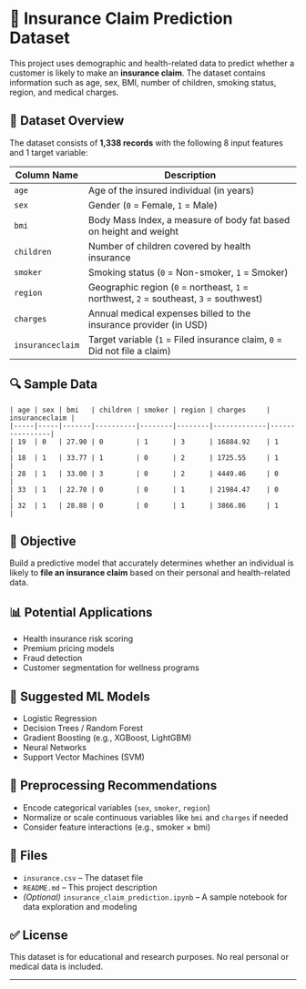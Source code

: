 
# 🏥 Insurance Claim Prediction Dataset

This project uses demographic and health-related data to predict whether a customer is likely to make an **insurance claim**. The dataset contains information such as age, sex, BMI, number of children, smoking status, region, and medical charges.

## 📁 Dataset Overview

The dataset consists of **1,338 records** with the following 8 input features and 1 target variable:

| Column Name      | Description                                                                            |
| ---------------- | -------------------------------------------------------------------------------------- |
| `age`            | Age of the insured individual (in years)                                               |
| `sex`            | Gender (`0` = Female, `1` = Male)                                                      |
| `bmi`            | Body Mass Index, a measure of body fat based on height and weight                      |
| `children`       | Number of children covered by health insurance                                         |
| `smoker`         | Smoking status (`0` = Non-smoker, `1` = Smoker)                                        |
| `region`         | Geographic region (`0` = northeast, `1` = northwest, `2` = southeast, `3` = southwest) |
| `charges`        | Annual medical expenses billed to the insurance provider (in USD)                      |
| `insuranceclaim` | Target variable (`1` = Filed insurance claim, `0` = Did not file a claim)              |

## 🔍 Sample Data

```
| age | sex | bmi   | children | smoker | region | charges     | insuranceclaim |
|-----|-----|-------|----------|--------|--------|-------------|----------------|
| 19  | 0   | 27.90 | 0        | 1      | 3      | 16884.92    | 1              |
| 18  | 1   | 33.77 | 1        | 0      | 2      | 1725.55     | 1              |
| 28  | 1   | 33.00 | 3        | 0      | 2      | 4449.46     | 0              |
| 33  | 1   | 22.70 | 0        | 0      | 1      | 21984.47    | 0              |
| 32  | 1   | 28.88 | 0        | 0      | 1      | 3866.86     | 1              |
```

## 🎯 Objective

Build a predictive model that accurately determines whether an individual is likely to **file an insurance claim** based on their personal and health-related data.

## 📊 Potential Applications

* Health insurance risk scoring
* Premium pricing models
* Fraud detection
* Customer segmentation for wellness programs

## 🧠 Suggested ML Models

* Logistic Regression
* Decision Trees / Random Forest
* Gradient Boosting (e.g., XGBoost, LightGBM)
* Neural Networks
* Support Vector Machines (SVM)

## 🧪 Preprocessing Recommendations

* Encode categorical variables (`sex`, `smoker`, `region`)
* Normalize or scale continuous variables like `bmi` and `charges` if needed
* Consider feature interactions (e.g., smoker × bmi)

## 🔧 Files

* `insurance.csv` – The dataset file
* `README.md` – This project description
* *(Optional)* `insurance_claim_prediction.ipynb` – A sample notebook for data exploration and modeling

## ✅ License

This dataset is for educational and research purposes. No real personal or medical data is included.

---
